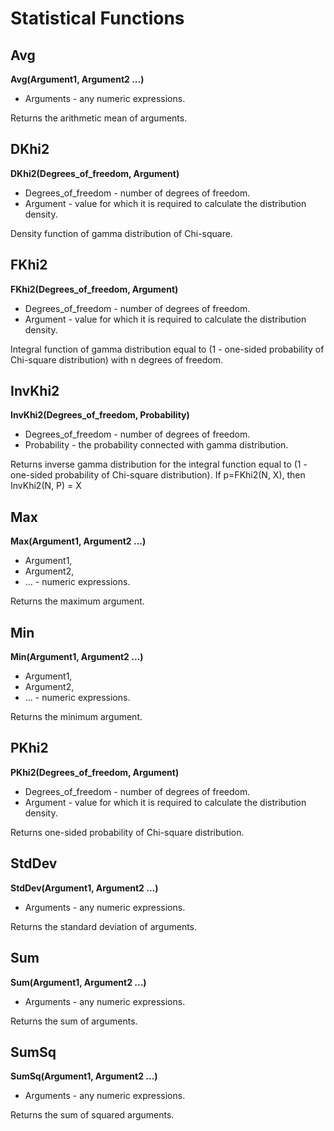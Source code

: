 # Statistical Functions

## Avg

**Avg(Argument1, Argument2 ...)**

* Arguments - any numeric expressions.

Returns the arithmetic mean of arguments.

## DKhi2

**DKhi2(Degrees\_of\_freedom, Argument)**

* Degrees\_of\_freedom - number of degrees of freedom.
* Argument - value for which it is required to calculate the distribution density.

Density function of gamma distribution of Chi-square.

## FKhi2

**FKhi2(Degrees\_of\_freedom, Argument)**

* Degrees\_of\_freedom - number of degrees of freedom.
* Argument - value for which it is required to calculate the distribution density.

Integral function of gamma distribution equal to (1 - one-sided probability of Chi-square distribution) with n degrees of freedom.

## InvKhi2

**InvKhi2(Degrees\_of\_freedom, Probability)**

* Degrees\_of\_freedom - number of degrees of freedom.
* Probability - the probability connected with gamma distribution.

Returns inverse gamma distribution for the integral function equal to (1 - one-sided probability of Chi-square distribution). If p=FKhi2(N, X), then InvKhi2(N, P) = X

## Max

**Max(Argument1, Argument2 ...)**

* Argument1,
* Argument2,
* ... - numeric expressions.

Returns the maximum argument.

## Min

**Min(Argument1, Argument2 ...)**

* Argument1,
* Argument2,
* ... - numeric expressions.

Returns the minimum argument.

## PKhi2

**PKhi2(Degrees\_of\_freedom, Argument)**

* Degrees\_of\_freedom - number of degrees of freedom.
* Argument - value for which it is required to calculate the distribution density.

Returns one-sided probability of Chi-square distribution.

## StdDev

**StdDev(Argument1, Argument2 ...)**

* Arguments - any numeric expressions.

Returns the standard deviation of arguments.

## Sum

**Sum(Argument1, Argument2 ...)**

* Arguments - any numeric expressions.

Returns the sum of arguments.

## SumSq

**SumSq(Argument1, Argument2 ...)**

* Arguments - any numeric expressions.

Returns the sum of squared arguments.
